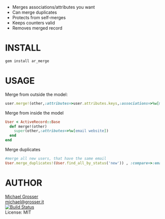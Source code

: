  - Merges associations/attributes you want
 - Can merge duplicates
 - Protects from self-merges
 - Keeps counters valid
 - Removes merged record

INSTALL
=======

```Bash
gem install ar_merge
```


USAGE
=====
Merge from outside the model:

```Ruby
user.merge!(other,:attributes=>user.attributes.keys,:associations=>%w[movies friends])`
```

Merge from inside the model

```Ruby
User < ActiveRecord::Base
  def merge!(other)
    super(other,:attributes=>%w[email website])
  end
end
```

Merge duplicates

```Ruby
#merge all new users, that have the same email
User.merge_duplicates!(User.find_all_by_status('new')) , :compare=>:email)
```

AUTHOR
======
[Michael Grosser](grosser.it)</br>
michael@grosser.it</br>
[![Build Status](https://travis-ci.org/grosser/ar_merge.png)](https://travis-ci.org/grosser/ar_merge)<br/>
License: MIT
